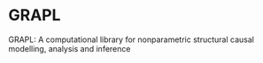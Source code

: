# GRAPL
GRAPL: A computational library for nonparametric structural causal modelling, analysis and inference

